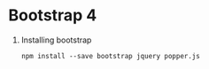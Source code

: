 # Bootstrap 4

1. Installing bootstrap
    ```
    npm install --save bootstrap jquery popper.js
    ```